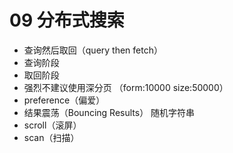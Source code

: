 # 09 分布式搜索

- 查询然后取回（query then fetch）
- 查询阶段
- 取回阶段
- 强烈不建议使用深分页 （form:10000 size:50000）
- preference（偏爱）
- 结果震荡（Bouncing Results） 随机字符串
- scroll（滚屏）
- scan（扫描）
